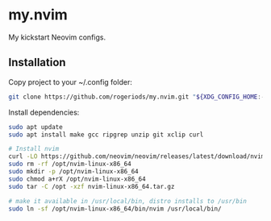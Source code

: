 # my.nvim

My kickstart Neovim configs.

## Installation

Copy project to your ~/.config folder:

```bash
git clone https://github.com/rogeriods/my.nvim.git "${XDG_CONFIG_HOME:-$HOME/.config}"/nvim
```

Install dependencies:

```bash
sudo apt update
sudo apt install make gcc ripgrep unzip git xclip curl

# Install nvim
curl -LO https://github.com/neovim/neovim/releases/latest/download/nvim-linux-x86_64.tar.gz
sudo rm -rf /opt/nvim-linux-x86_64
sudo mkdir -p /opt/nvim-linux-x86_64
sudo chmod a+rX /opt/nvim-linux-x86_64
sudo tar -C /opt -xzf nvim-linux-x86_64.tar.gz

# make it available in /usr/local/bin, distro installs to /usr/bin
sudo ln -sf /opt/nvim-linux-x86_64/bin/nvim /usr/local/bin/
```

